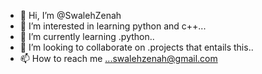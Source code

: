 - 👋 Hi, I’m @SwalehZenah
- 👀 I’m interested in learning python and c++...
- 🌱 I’m currently learning .python..
- 💞️ I’m looking to collaborate on .projects that entails this..
- 📫 How to reach me ...swalehzenah@gmail.com 

<!---
SwalehZenah/SwalehZenah is a ✨ special ✨ repository because its `README.md` (this file) appears on your GitHub profile.
You can click the Preview link to take a look at your changes.
--->
